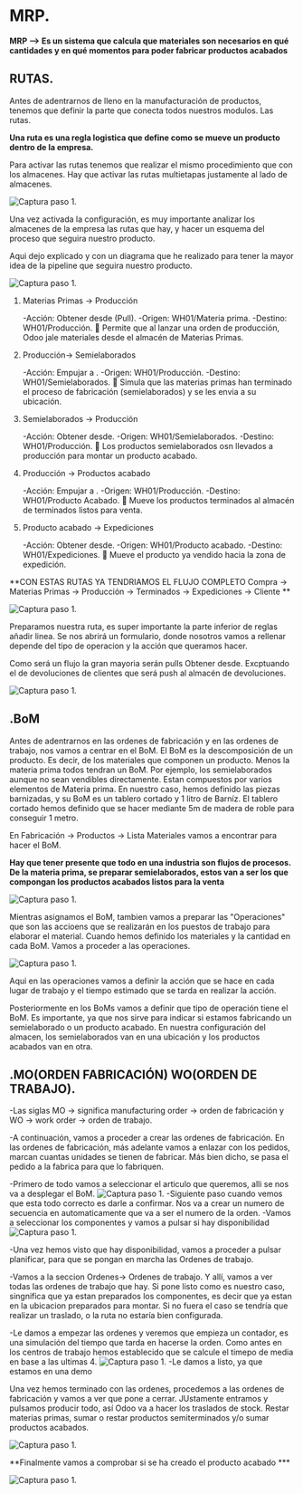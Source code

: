 # MRP.

**MRP --> Es un sistema que calcula que materiales son necesarios en qué cantidades y en qué momentos para poder fabricar productos acabados**

## RUTAS.

Antes de adentrarnos de lleno en la manufacturación de productos, tenemos que definir la parte que conecta todos nuestros modulos. Las rutas.

**Una ruta es una regla logistica que define como se mueve un producto dentro de la empresa.**

Para activar las rutas tenemos que realizar el mismo procedimiento que con los almacenes. Hay que activar las rutas multietapas justamente al lado de almacenes.

![Captura paso 1](images/Conf-rutas.png).

Una vez activada la configuración, es muy importante analizar los almacenes de la empresa las rutas que hay, y hacer un esquema del proceso que seguira nuestro producto. 

Aqui dejo explicado y con un diagrama que he realizado para tener la mayor idea de la pipeline que seguira nuestro producto. 

![Captura paso 1](images/Flujo.png).

1. Materias Primas → Producción

    -Acción: Obtener desde (Pull).
    -Origen: WH01/Materia prima.
    -Destino: WH01/Producción.
    📌 Permite que al lanzar una orden de producción, Odoo jale materiales desde el almacén de Materias Primas.

2. Producción-> Semielaborados

    -Acción: Empujar a .
    -Origen: WH01/Producción.
    -Destino: WH01/Semielaborados.
    📌 Simula que las materias primas  han terminado el proceso de fabricación (semielaborados) y se les envia a su ubicación.

3. Semielaborados -> Producción 

    -Acción: Obtener desde.
    -Origen: WH01/Semielaborados.
    -Destino: WH01/Producción.
    📌 Los productos semielaborados osn llevados a producción para montar un producto acabado.

4. Producción → Productos acabado

    -Acción: Empujar a .
    -Origen: WH01/Producción.
    -Destino: WH01/Producto Acabado.
    📌 Mueve los productos terminados al almacén de terminados listos para venta.

5. Producto acabado → Expediciones

    -Acción: Obtener desde.
    -Origen: WH01/Producto acabado.
    -Destino: WH01/Expediciones.
    📌 Mueve el producto ya vendido hacia la zona de expedición.


**CON ESTAS RUTAS YA TENDRIAMOS EL FLUJO COMPLETO Compra → Materias Primas → Producción → Terminados → Expediciones → Cliente **

![Captura paso 1](images/Creacion-ruta.png).

Preparamos nuestra ruta, es super importante la parte inferior de reglas añadir linea. Se nos abrirá un formulario, donde nosotros vamos a rellenar depende del tipo de operacion y la acción que queramos hacer. 

Como será un flujo la gran mayoria serán pulls Obtener desde. Excptuando el de devoluciones de clientes que será push al almacén de devoluciones.

![Captura paso 1](images/ruta-definida.png).


## .BoM

Antes de adentrarnos en las ordenes de fabricación y en las ordenes de trabajo, nos vamos a centrar en el BoM. El BoM es la descomposición de un producto.
Es decir, de los materiales que componen un producto. Menos la materia prima todos tendran un BoM. Por ejemplo, los semielaborados aunque no sean vendibles directamente. Estan compuestos por varios elementos de Materia prima.
En nuestro caso, hemos definido las piezas barnizadas, y su BoM es un tablero cortado y 1 litro de Barníz. El tablero cortado hemos definido que se hacer mediante 5m de madera de roble para conseguir 1 metro.


En Fabricación -> Productos -> Lista Materiales vamos a encontrar para hacer el BoM.

**Hay que tener presente que todo en una industria son flujos de procesos. De la materia prima, se preparar semielaborados, estos van a ser los que compongan los productos acabados listos para la venta**

![Captura paso 1](images/Creacion-bom.png).

Mientras asignamos el BoM, tambien vamos a preparar las "Operaciones" que son las accioens que se realizarán en los puestos de trabajo para elaborar el material. Cuando hemos definido los materiales y la cantidad en cada BoM. Vamos a proceder a las operaciones. 


![Captura paso 1](images/Operaciones.png).

Aqui en las operaciones vamos a definir la acción que se hace en cada lugar de trabajo y el tiempo estimado que se tarda en realizar la acción.

Posteriormente en los BoMs vamos a definir que tipo de operación tiene el BoM. Es importante, ya que nos sirve para indicar si estamos fabricando un semielaborado o un producto acabado.
En nuestra configuración del almacen, los semielaborados van en una ubicación y los productos acabados van en otra.

## .MO(ORDEN FABRICACIÓN) WO(ORDEN DE TRABAJO).

-Las siglas MO -> significa manufacturing order -> orden de fabricación y WO -> work order -> orden de trabajo.

-A continuación, vamos a proceder a crear las ordenes de fabricación. En las ordenes de fabricación, más adelante vamos a enlazar con los pedidos, marcan cuantas unidades se tienen de fabricar. Más bien dicho, se pasa el pedido a la fabrica para que lo fabriquen.

-Primero de todo vamos a seleccionar el articulo que queremos, alli se nos va a desplegar el BoM.
![Captura paso 1](images/MO.png).
-Siguiente paso cuando vemos que esta todo correcto es darle a confirmar. Nos va a crear un numero de secuencia en automaticamente que va a ser el numero de la orden. 
-Vamos a seleccionar los componentes y vamos a pulsar si hay disponibilidad 
![Captura paso 1](images/MO-1.png).

-Una vez hemos visto que hay disponibilidad, vamos a proceder a pulsar planificar, para que se pongan en marcha las Ordenes de trabajo.

-Vamos a la seccion Ordenes-> Ordenes de trabajo. Y allí, vamos a ver todas las ordenes de trabajo que hay. Si pone listo como es nuestro caso, singnifica que ya estan preparados los componentes, es decir que ya estan en la ubicacion preparados para montar. Si no fuera el caso se tendría que realizar un traslado, o la ruta  no estaría bien configurada.

-Le damos a empezar las ordenes y veremos que empieza un contador, es una simulación del tiempo que tarda en hacerse la orden. Como antes en los centros de trabajo hemos establecido que se calcule el timepo de media en base a las ultimas 4.
![Captura paso 1](images/OT.png).
-Le damos a listo, ya que estamos en una demo

Una vez hemos terminado con las ordenes, procedemos a las ordenes de fabricación y vamos a ver que pone a cerrar. JUstamente entramos y pulsamos producir todo, así Odoo va a hacer los traslados de stock. Restar materias primas, sumar o restar productos semiterminados y/o sumar productos acabados. 

![Captura paso 1](images/CerrarMO.png).

**Finalmente vamos a comprobar si se ha creado el producto acabado ***

![Captura paso 1](images/Comprobar.png).








